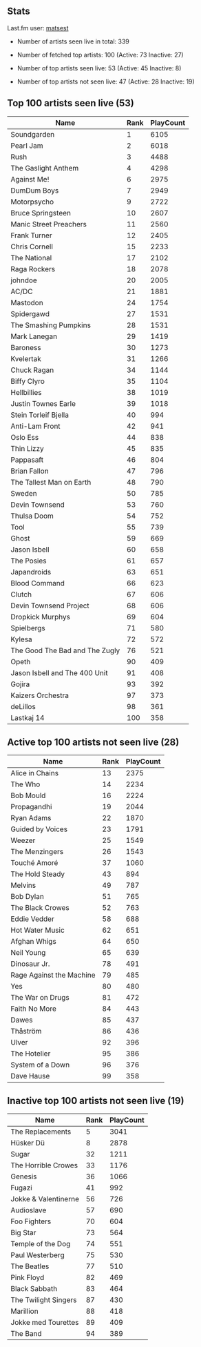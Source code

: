 ## Stats 


Last.fm user: [matsest](https://www.last.fm/user/matsest)

- Number of artists seen live in total: 339

- Number of fetched top artists: 100 (Active: 73 Inactive: 27)

- Number of top artists seen live: 53 (Active: 45 Inactive: 8)

- Number of top artists not seen live: 47 (Active: 28 Inactive: 19)

## Top 100 artists seen live (53)

Name                           | Rank | PlayCount
------------------------------ | ---- | ---------
Soundgarden                    | 1    | 6105     
Pearl Jam                      | 2    | 6018     
Rush                           | 3    | 4488     
The Gaslight Anthem            | 4    | 4298     
Against Me!                    | 6    | 2975     
DumDum Boys                    | 7    | 2949     
Motorpsycho                    | 9    | 2722     
Bruce Springsteen              | 10   | 2607     
Manic Street Preachers         | 11   | 2560     
Frank Turner                   | 12   | 2405     
Chris Cornell                  | 15   | 2233     
The National                   | 17   | 2102     
Raga Rockers                   | 18   | 2078     
johndoe                        | 20   | 2005     
AC/DC                          | 21   | 1881     
Mastodon                       | 24   | 1754     
Spidergawd                     | 27   | 1531     
The Smashing Pumpkins          | 28   | 1531     
Mark Lanegan                   | 29   | 1419     
Baroness                       | 30   | 1273     
Kvelertak                      | 31   | 1266     
Chuck Ragan                    | 34   | 1144     
Biffy Clyro                    | 35   | 1104     
Hellbillies                    | 38   | 1019     
Justin Townes Earle            | 39   | 1018     
Stein Torleif Bjella           | 40   | 994      
Anti-Lam Front                 | 42   | 941      
Oslo Ess                       | 44   | 838      
Thin Lizzy                     | 45   | 835      
Pappasaft                      | 46   | 804      
Brian Fallon                   | 47   | 796      
The Tallest Man on Earth       | 48   | 790      
Sweden                         | 50   | 785      
Devin Townsend                 | 53   | 760      
Thulsa Doom                    | 54   | 752      
Tool                           | 55   | 739      
Ghost                          | 59   | 669      
Jason Isbell                   | 60   | 658      
The Posies                     | 61   | 657      
Japandroids                    | 63   | 651      
Blood Command                  | 66   | 623      
Clutch                         | 67   | 606      
Devin Townsend Project         | 68   | 606      
Dropkick Murphys               | 69   | 604      
Spielbergs                     | 71   | 580      
Kylesa                         | 72   | 572      
The Good The Bad and The Zugly | 76   | 521      
Opeth                          | 90   | 409      
Jason Isbell and The 400 Unit  | 91   | 408      
Gojira                         | 93   | 392      
Kaizers Orchestra              | 97   | 373      
deLillos                       | 98   | 361      
Lastkaj 14                     | 100  | 358      

## Active top 100 artists not seen live (28)

Name                     | Rank | PlayCount
------------------------ | ---- | ---------
Alice in Chains          | 13   | 2375     
The Who                  | 14   | 2234     
Bob Mould                | 16   | 2224     
Propagandhi              | 19   | 2044     
Ryan Adams               | 22   | 1870     
Guided by Voices         | 23   | 1791     
Weezer                   | 25   | 1549     
The Menzingers           | 26   | 1543     
Touché Amoré             | 37   | 1060     
The Hold Steady          | 43   | 894      
Melvins                  | 49   | 787      
Bob Dylan                | 51   | 765      
The Black Crowes         | 52   | 763      
Eddie Vedder             | 58   | 688      
Hot Water Music          | 62   | 651      
Afghan Whigs             | 64   | 650      
Neil Young               | 65   | 639      
Dinosaur Jr.             | 78   | 491      
Rage Against the Machine | 79   | 485      
Yes                      | 80   | 480      
The War on Drugs         | 81   | 472      
Faith No More            | 84   | 443      
Dawes                    | 85   | 437      
Thåström                 | 86   | 436      
Ulver                    | 92   | 396      
The Hotelier             | 95   | 386      
System of a Down         | 96   | 376      
Dave Hause               | 99   | 358      

## Inactive top 100 artists not seen live (19)

Name                 | Rank | PlayCount
-------------------- | ---- | ---------
The Replacements     | 5    | 3041     
Hüsker Dü            | 8    | 2878     
Sugar                | 32   | 1211     
The Horrible Crowes  | 33   | 1176     
Genesis              | 36   | 1066     
Fugazi               | 41   | 992      
Jokke & Valentinerne | 56   | 726      
Audioslave           | 57   | 690      
Foo Fighters         | 70   | 604      
Big Star             | 73   | 564      
Temple of the Dog    | 74   | 551      
Paul Westerberg      | 75   | 530      
The Beatles          | 77   | 510      
Pink Floyd           | 82   | 469      
Black Sabbath        | 83   | 464      
The Twilight Singers | 87   | 430      
Marillion            | 88   | 418      
Jokke med Tourettes  | 89   | 409      
The Band             | 94   | 389      
